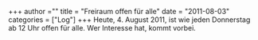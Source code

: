 +++
author =""
title = "Freiraum offen für alle"
date = "2011-08-03"
categories = ["Log"]
+++
Heute, 4. August 2011, ist wie jeden Donnerstag ab 12 Uhr offen für alle. Wer Interesse hat, kommt vorbei.
